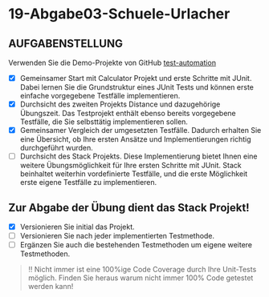 # 19-Abgabe03-Schuele-Urlacher

## AUFGABENSTELLUNG
   Verwenden Sie die Demo-Projekte von GitHub [test-automation](https://github.com/michaelulm/software-configuration-management/tree/master/test-automation)

- [x] Gemeinsamer Start mit Calculator Projekt und erste Schritte mit JUnit. Dabei lernen Sie die Grundstruktur eines JUnit Tests und können erste einfache vorgegebene Testfälle implementieren.
- [x] Durchsicht des zweiten Projekts Distance und dazugehörige Übungszeit. Das Testprojekt enthält ebenso bereits vorgegebene Testfälle, die Sie selbsttätig implementieren sollen.
- [x] Gemeinsamer Vergleich der umgesetzten Testfälle. Dadurch erhalten Sie eine Übersicht, ob Ihre ersten Ansätze und Implementierungen richtig durchgeführt wurden.
- [ ] Durchsicht des Stack Projekts. Diese Implementierung bietet Ihnen eine weitere Übungsmöglichkeit für Ihre ersten Schritte mit JUnit. Stack beinhaltet weiterhin vordefinierte Testfälle, und die erste Möglichkeit erste eigene Testfälle zu implementieren.
   
## Zur Abgabe der Übung dient das Stack Projekt! 

- [X] Versionieren Sie initial das Projekt.
- [ ] Versionieren Sie nach jeder implementierten Testmethode.
- [ ] Ergänzen Sie auch die bestehenden Testmethoden um eigene weitere Testmethoden.

>  :bangbang: Nicht immer ist eine 100%ige Code Coverage durch Ihre Unit-Tests möglich. Finden Sie heraus warum nicht immer 100% Code getestet werden kann!